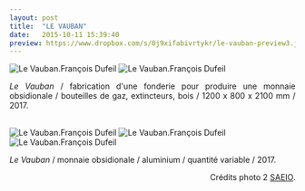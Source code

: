 ```yaml
---
layout: post
title:  "LE VAUBAN"
date:   2015-10-11 15:39:40
preview: https://www.dropbox.com/s/0j9xifabivrtykr/le-vauban-preview3.jpg?raw=1
---
```


<img src="https://www.dropbox.com/s/6e4eirg4fc5road/Le-Vauban-2017%20%282%29.jpg?raw=1" alt="Le Vauban.Fran&ccedil;ois Dufeil">

<img src="https://www.dropbox.com/s/86x6imofztjd0a0/Le-Vauban-2017-credits-photo-SAEIO.jpg?raw=1" alt="Le Vauban.Fran&ccedil;ois Dufeil">

<p style="text-align:justify">
<span style="font-style: italic;">Le Vauban</span> / fabrication d'une fonderie pour produire une monnaie obsidionale / bouteilles de gaz, extincteurs, bois / 1200 x 800 x 2100 mm / 2017.
</p>
<br> 

<img src="https://www.dropbox.com/s/ayw8upktkrnmc8b/Le-Vauban-2017%20%284%29.jpg?raw=1" alt="Le Vauban.Fran&ccedil;ois Dufeil">

<img src="https://www.dropbox.com/s/5m4884186u8s88t/Le-Vauban-2017%20%283%29.jpg?raw=1" alt="Le Vauban.Fran&ccedil;ois Dufeil">

<img src="https://www.dropbox.com/s/y67auiipyli7jnb/Le-Vauban-2017%20%285%29.jpg?raw=1" alt="Le Vauban.Fran&ccedil;ois Dufeil">

<p style="text-align:justify">
<span style="font-style: italic;">Le Vauban</span> / monnaie obsidionale / aluminium / quantit&eacute; variable / 2017.
</p>

<p style="text-align:right; font-size: 14px;">
Cr&eacute;dits photo 2 <a href="#" onclick='window.open("http://saeio.paris/");return false;'>SAEIO</a>.
</p>
 

